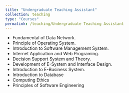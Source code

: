 ```yaml
---
title: "Undergraduate Teaching Assistant"
collection: teaching
type: "Courses"
permalink: /teaching/Undergraduate Teaching Assistant
---
```

* Fundamental of Data Network.
* Principle of Operating System.
* Introduction to Software Management System.
* Internet Application and Web Programing.
* Decision Support System and Theory.
* Development of E-System and Interface Design.
* Introduction to E-Business System.
* Introduction to Database
* Computing Ethics
* Principles of Software Engineering

